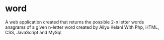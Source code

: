 # word
A web application created that returns the possible 2-n letter words anagrams of a given n-letter word
created by Aliyu Kelani
With Php, HTML, CSS, JavaScript and MySql.
